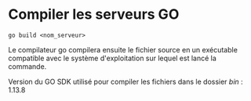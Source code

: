 # Compiler les serveurs GO

```
go build <nom_serveur>
```

Le compilateur go compilera ensuite le fichier source en un exécutable compatible avec le système d'exploitation sur lequel est lancé la commande.

Version du GO SDK utilisé pour compiler les fichiers dans le dossier $bin$ : 1.13.8